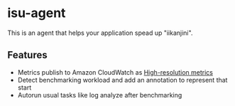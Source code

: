 # isu-agent

This is an agent that helps your application spead up "iikanjini".

## Features

- Metrics publish to Amazon CloudWatch as [High-resolution metrics](https://docs.aws.amazon.com/AmazonCloudWatch/latest/monitoring/publishingMetrics.html#high-resolution-metrics)
- Detect benchmarking workload and add an annotation to represent that start
- Autorun usual tasks like log analyze after benchmarking

